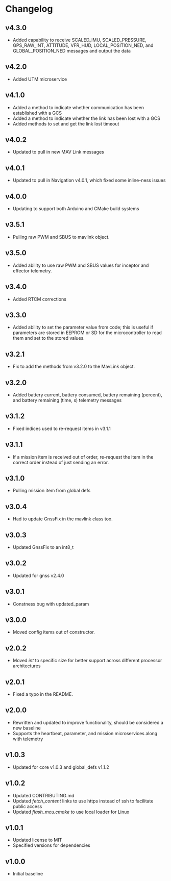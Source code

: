 # Changelog

## v4.3.0
- Added capability to receive SCALED_IMU, SCALED_PRESSURE, GPS_RAW_INT, ATTITUDE, VFR_HUD, LOCAL_POSITION_NED, and GLOBAL_POSITION_NED messages and output the data

## v4.2.0
- Added UTM microservice

## v4.1.0
- Added a method to indicate whether communication has been established with a GCS
- Added a method to indicate whether the link has been lost with a GCS
- Added methods to set and get the link lost timeout

## v4.0.2
- Updated to pull in new MAV Link messages

## v4.0.1
- Updated to pull in Navigation v4.0.1, which fixed some inline-ness issues

## v4.0.0
- Updating to support both Arduino and CMake build systems

## v3.5.1
- Pulling raw PWM and SBUS to mavlink object.

## v3.5.0
- Added ability to use raw PWM and SBUS values for inceptor and effector telemetry.

## v3.4.0
- Added RTCM corrections

## v3.3.0
- Added ability to set the parameter value from code; this is useful if parameters are stored in EEPROM or SD for the microcontroller to read them and set to the stored values.

## v3.2.1
- Fix to add the methods from v3.2.0 to the MavLink object.

## v3.2.0
- Added battery current, battery consumed, battery remaining (percent), and battery remaining (time, s) telemetry messages

## v3.1.2
- Fixed indices used to re-request items in v3.1.1

## v3.1.1
- If a mission item is received out of order, re-request the item in the correct order instead of just sending an error.

## v3.1.0
- Pulling mission item from global defs

## v3.0.4
- Had to update GnssFix in the mavlink class too.

## v3.0.3
- Updated GnssFix to an int8_t

## v3.0.2
- Updated for gnss v2.4.0

## v3.0.1
- Constness bug with updated_param

## v3.0.0
- Moved config items out of constructor.

## v2.0.2
- Moved *int* to specific size for better support across different processor architectures

## v2.0.1
- Fixed a typo in the README.

## v2.0.0
- Rewritten and updated to improve functionality, should be considered a new baseline
- Supports the heartbeat, parameter, and mission microservices along with telemetry

## v1.0.3
- Updated for core v1.0.3 and global_defs v1.1.2

## v1.0.2
- Updated CONTRIBUTING.md
- Updated *fetch_content* links to use https instead of ssh to facilitate public access
- Updated *flash_mcu.cmake* to use local loader for Linux

## v1.0.1
- Updated license to MIT
- Specified versions for dependencies

## v1.0.0
- Initial baseline
